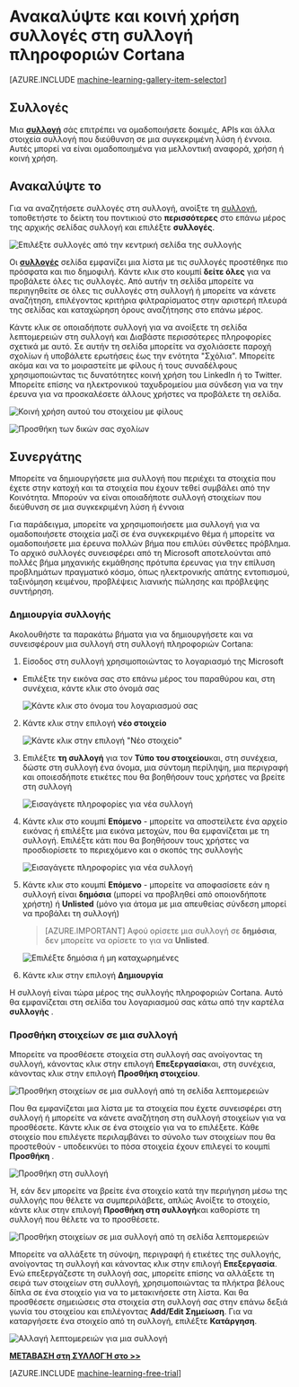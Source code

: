 <properties
    pageTitle="Συλλογή πληροφοριών Cortana συλλογές | Microsoft Azure"
    description="Ανακαλύψτε και κοινή χρήση συλλογές στη συλλογή πληροφοριών Cortana."
    services="machine-learning"
    documentationCenter=""
    authors="garyericson"
    manager="jhubbard"
    editor="cgronlun"/>

<tags
    ms.service="machine-learning"
    ms.workload="data-services"
    ms.tgt_pltfrm="na"
    ms.devlang="na"
    ms.topic="article"
    ms.date="10/13/2016"
    ms.author="roopalik;garye"/>


# <a name="discover-and-share-collections-in-the-cortana-intelligence-gallery"></a>Ανακαλύψτε και κοινή χρήση συλλογές στη συλλογή πληροφοριών Cortana

[AZURE.INCLUDE [machine-learning-gallery-item-selector](../../includes/machine-learning-gallery-item-selector.md)]

## <a name="collections"></a>Συλλογές

Μια **[συλλογή](https://gallery.cortanaintelligence.com/collections)** σάς επιτρέπει να ομαδοποιήσετε δοκιμές, APIs και άλλα στοιχεία συλλογή που διεύθυνση σε μια συγκεκριμένη λύση ή έννοια. Αυτές μπορεί να είναι ομαδοποιημένα για μελλοντική αναφορά, χρήση ή κοινή χρήση.

## <a name="discover"></a>Ανακαλύψτε το

Για να αναζητήσετε συλλογές στη συλλογή, ανοίξτε τη [συλλογή](http://gallery.cortanaintelligence.com), τοποθετήστε το δείκτη του ποντικιού στο **περισσότερες** στο επάνω μέρος της αρχικής σελίδας συλλογή και επιλέξτε **συλλογές**.

![Επιλέξτε συλλογές από την κεντρική σελίδα της συλλογής](media/machine-learning-gallery-collections/select-collections-in-gallery.png)

 Οι **[συλλογές](https://gallery.cortanaintelligence.com/collections)** 
 σελίδα εμφανίζει μια λίστα με τις συλλογές προστέθηκε πιο πρόσφατα και πιο δημοφιλή.
Κάντε κλικ στο κουμπί **δείτε όλες** για να προβάλετε όλες τις συλλογές.
Από αυτήν τη σελίδα μπορείτε να περιηγηθείτε σε όλες τις συλλογές στη συλλογή ή μπορείτε να κάνετε αναζήτηση, επιλέγοντας κριτήρια φιλτραρίσματος στην αριστερή πλευρά της σελίδας και καταχώρηση όρους αναζήτησης στο επάνω μέρος.

 Κάντε κλικ σε οποιαδήποτε συλλογή για να ανοίξετε τη σελίδα λεπτομερειών στη συλλογή και Διαβάστε περισσότερες πληροφορίες σχετικά με αυτό.
Σε αυτήν τη σελίδα μπορείτε να σχολιάσετε παροχή σχολίων ή υποβάλετε ερωτήσεις έως την ενότητα "Σχόλια". Μπορείτε ακόμα και να το μοιραστείτε με φίλους ή τους συναδέλφους χρησιμοποιώντας τις δυνατότητες κοινή χρήση του LinkedIn ή το Twitter. Μπορείτε επίσης να ηλεκτρονικού ταχυδρομείου μια σύνδεση για να την έρευνα για να προσκαλέσετε άλλους χρήστες να προβάλετε τη σελίδα.

![Κοινή χρήση αυτού του στοιχείου με φίλους](media\machine-learning-gallery-how-to-use-contribute-publish\share-links.png)

![Προσθήκη των δικών σας σχολίων](media\machine-learning-gallery-how-to-use-contribute-publish\comments.png)


## <a name="contribute"></a>Συνεργάτης

Μπορείτε να δημιουργήσετε μια συλλογή που περιέχει τα στοιχεία που έχετε στην κατοχή και τα στοιχεία που έχουν τεθεί συμβάλει από την Κοινότητα. Μπορούν να είναι οποιαδήποτε συλλογή στοιχείων που διεύθυνση σε μια συγκεκριμένη λύση ή έννοια

Για παράδειγμα, μπορείτε να χρησιμοποιήσετε μια συλλογή για να ομαδοποιήσετε στοιχεία μαζί σε ένα συγκεκριμένο θέμα ή μπορείτε να ομαδοποιήσετε μια έρευνα πολλών βήμα που επιλύει σύνθετες πρόβλημα.
Το αρχικό συλλογές συνεισφέρει από τη Microsoft αποτελούνται από πολλές βήμα μηχανικής εκμάθησης πρότυπα έρευνας για την επίλυση προβλημάτων πραγματικό κόσμο, όπως ηλεκτρονικής απάτης εντοπισμού, ταξινόμηση κειμένου, προβλέψεις λιανικής πώλησης και πρόβλεψης συντήρηση.

### <a name="create-a-collection"></a>Δημιουργία συλλογής

Ακολουθήστε τα παρακάτω βήματα για να δημιουργήσετε και να συνεισφέρουν μια συλλογή στη συλλογή πληροφοριών Cortana:

1. Είσοδος στη συλλογή χρησιμοποιώντας το λογαριασμό της Microsoft

- Επιλέξτε την εικόνα σας στο επάνω μέρος του παραθύρου και, στη συνέχεια, κάντε κλικ στο όνομά σας

    ![Κάντε κλικ στο όνομα του λογαριασμού σας](media\machine-learning-gallery-collections\click-account-name.png)

2. Κάντε κλικ στην επιλογή **νέο στοιχείο**

    ![Κάντε κλικ στην επιλογή "Νέο στοιχείο"](media\machine-learning-gallery-collections\click-new-item.png)

3. Επιλέξτε **τη συλλογή** για τον **Τύπο του στοιχείου**και, στη συνέχεια, δώστε στη συλλογή ένα όνομα, μια σύντομη περίληψη, μια περιγραφή και οποιεσδήποτε ετικέτες που θα βοηθήσουν τους χρήστες να βρείτε στη συλλογή

    ![Εισαγάγετε πληροφορίες για νέα συλλογή](media\machine-learning-gallery-collections\create-collection-page-1.png)

4. Κάντε κλικ στο κουμπί **Επόμενο** - μπορείτε να αποστείλετε ένα αρχείο εικόνας ή επιλέξτε μια εικόνα μετοχών, που θα εμφανίζεται με τη συλλογή. Επιλέξτε κάτι που θα βοηθήσουν τους χρήστες να προσδιορίσετε το περιεχόμενο και ο σκοπός της συλλογής

    ![Εισαγάγετε πληροφορίες για νέα συλλογή](media\machine-learning-gallery-collections\create-collection-page-2.png)

5. Κάντε κλικ στο κουμπί **Επόμενο** - μπορείτε να αποφασίσετε εάν η συλλογή είναι **δημόσια** (μπορεί να προβληθεί από οποιονδήποτε χρήστη) ή **Unlisted** (μόνο για άτομα με μια απευθείας σύνδεση μπορεί να προβάλει τη συλλογή)

    > [AZURE.IMPORTANT] Αφού ορίσετε μια συλλογή σε **δημόσια**, δεν μπορείτε να ορίσετε το για να **Unlisted**.

    ![Επιλέξτε δημόσια ή μη καταχωρημένες](media\machine-learning-gallery-collections\create-collection-page-3.png)

6. Κάντε κλικ στην επιλογή **Δημιουργία**

Η συλλογή είναι τώρα μέρος της συλλογής πληροφοριών Cortana. Αυτό θα εμφανίζεται στη σελίδα του λογαριασμού σας κάτω από την καρτέλα **συλλογής** .

### <a name="add-items-to-a-collection"></a>Προσθήκη στοιχείων σε μια συλλογή

Μπορείτε να προσθέσετε στοιχεία στη συλλογή σας ανοίγοντας τη συλλογή, κάνοντας κλικ στην επιλογή **Επεξεργασία**και, στη συνέχεια, κάνοντας κλικ στην επιλογή **Προσθήκη στοιχείου**.

![Προσθήκη στοιχείων σε μια συλλογή από τη σελίδα λεπτομερειών](media\machine-learning-gallery-collections\add-to-collection-from-details-page.png)

Που θα εμφανίζεται μια λίστα με τα στοιχεία που έχετε συνεισφέρει στη συλλογή ή μπορείτε να κάνετε αναζήτηση στη συλλογή στοιχείων για να προσθέσετε. Κάντε κλικ σε ένα στοιχείο για να το επιλέξετε. Κάθε στοιχείο που επιλέγετε περιλαμβάνει το σύνολο των στοιχείων που θα προστεθούν - υποδεικνύει το πόσα στοιχεία έχουν επιλεγεί το κουμπί **Προσθήκη** .

![Προσθήκη στη συλλογή](media\machine-learning-gallery-collections\add-to-collection.png)

Ή, εάν δεν μπορείτε να βρείτε ένα στοιχείο κατά την περιήγηση μέσω της συλλογής που θέλετε να συμπεριλάβετε, απλώς Ανοίξτε το στοιχείο, κάντε κλικ στην επιλογή **Προσθήκη στη συλλογή**και καθορίστε τη συλλογή που θέλετε να το προσθέσετε.

![Προσθήκη στοιχείων σε μια συλλογή από τη σελίδα λεπτομερειών](media\machine-learning-gallery-collections\add-to-collection-from-item-details.png)

Μπορείτε να αλλάξετε τη σύνοψη, περιγραφή ή ετικέτες της συλλογής, ανοίγοντας τη συλλογή και κάνοντας κλικ στην επιλογή **Επεξεργασία**.
Ενώ επεξεργάζεστε τη συλλογή σας, μπορείτε επίσης να αλλάξετε τη σειρά των στοιχείων στη συλλογή, χρησιμοποιώντας τα πλήκτρα βέλους δίπλα σε ένα στοιχείο για να το μετακινήσετε στη λίστα. Και θα προσθέσετε σημειώσεις στα στοιχεία στη συλλογή σας στην επάνω δεξιά γωνία του στοιχείου και επιλέγοντας **Add/Edit Σημείωση**. Για να καταργήσετε ένα στοιχείο από τη συλλογή, επιλέξτε **Κατάργηση**.

![Αλλαγή λεπτομερειών για μια συλλογή](media\machine-learning-gallery-collections\change-collection-details.png)


**[ΜΕΤΆΒΑΣΗ στη ΣΥΛΛΟΓΉ στο >>](http://gallery.cortanaintelligence.com)**

[AZURE.INCLUDE [machine-learning-free-trial](../../includes/machine-learning-free-trial.md)]
